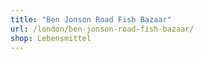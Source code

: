```yaml
---
title: "Ben Jonson Road Fish Bazaar"
url: /london/ben-jonson-road-fish-bazaar/
shop: Lebensmittel
---
```

